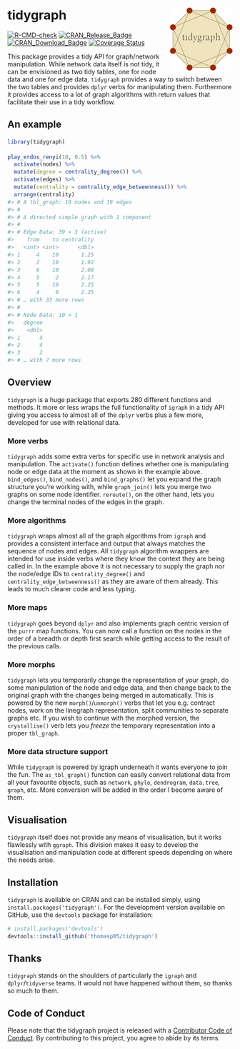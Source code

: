 
<!-- README.md is generated from README.Rmd. Please edit that file -->

# tidygraph <img src="man/figures/logo.png" align="right" width="140px"/>

<!-- badges: start -->

[![R-CMD-check](https://github.com/thomasp85/tidygraph/actions/workflows/R-CMD-check.yaml/badge.svg)](https://github.com/thomasp85/tidygraph/actions/workflows/R-CMD-check.yaml)
[![CRAN_Release_Badge](http://www.r-pkg.org/badges/version-ago/tidygraph)](https://CRAN.R-project.org/package=tidygraph)
[![CRAN_Download_Badge](http://cranlogs.r-pkg.org/badges/tidygraph)](https://CRAN.R-project.org/package=tidygraph)
[![Coverage
Status](https://codecov.io/gh/thomasp85/tidygraph/branch/main/graph/badge.svg)](https://app.codecov.io/gh/thomasp85/tidygraph?branch=main)
<!-- badges: end -->

This package provides a tidy API for graph/network manipulation. While
network data itself is not tidy, it can be envisioned as two tidy
tables, one for node data and one for edge data. `tidygraph` provides a
way to switch between the two tables and provides `dplyr` verbs for
manipulating them. Furthermore it provides access to a lot of graph
algorithms with return values that facilitate their use in a tidy
workflow.

## An example

``` r
library(tidygraph)

play_erdos_renyi(10, 0.5) %>% 
  activate(nodes) %>% 
  mutate(degree = centrality_degree()) %>% 
  activate(edges) %>% 
  mutate(centrality = centrality_edge_betweenness()) %>% 
  arrange(centrality)
#> # A tbl_graph: 10 nodes and 39 edges
#> #
#> # A directed simple graph with 1 component
#> #
#> # Edge Data: 39 × 3 (active)
#>    from    to centrality
#>   <int> <int>      <dbl>
#> 1     4    10       1.25
#> 2     2    10       1.92
#> 3     6    10       2.08
#> 4     5     2       2.17
#> 5     5    10       2.25
#> 6     4     6       2.25
#> # … with 33 more rows
#> #
#> # Node Data: 10 × 1
#>   degree
#>    <dbl>
#> 1      4
#> 2      4
#> 3      2
#> # … with 7 more rows
```

## Overview

`tidygraph` is a huge package that exports 280 different functions and
methods. It more or less wraps the full functionality of `igraph` in a
tidy API giving you access to almost all of the `dplyr` verbs plus a few
more, developed for use with relational data.

### More verbs

`tidygraph` adds some extra verbs for specific use in network analysis
and manipulation. The `activate()` function defines whether one is
manipulating node or edge data at the moment as shown in the example
above. `bind_edges()`, `bind_nodes()`, and `bind_graphs()` let you
expand the graph structure you’re working with, while `graph_join()`
lets you merge two graphs on some node identifier. `reroute()`, on the
other hand, lets you change the terminal nodes of the edges in the
graph.

### More algorithms

`tidygraph` wraps almost all of the graph algorithms from `igraph` and
provides a consistent interface and output that always matches the
sequence of nodes and edges. All `tidygraph` algorithm wrappers are
intended for use inside verbs where they know the context they are being
called in. In the example above it is not necessary to supply the graph
nor the node/edge IDs to `centrality_degree()` and
`centrality_edge_betweenness()` as they are aware of them already. This
leads to much clearer code and less typing.

### More maps

`tidygraph` goes beyond `dplyr` and also implements graph centric
version of the `purrr` map functions. You can now call a function on the
nodes in the order of a breadth or depth first search while getting
access to the result of the previous calls.

### More morphs

`tidygraph` lets you temporarily change the representation of your
graph, do some manipulation of the node and edge data, and then change
back to the original graph with the changes being merged in
automatically. This is powered by the new `morph()`/`unmorph()` verbs
that let you e.g. contract nodes, work on the linegraph representation,
split communities to separate graphs etc. If you wish to continue with
the morphed version, the `crystallise()` verb lets you *freeze* the
temporary representation into a proper `tbl_graph`.

### More data structure support

While `tidygraph` is powered by igraph underneath it wants everyone to
join the fun. The `as_tbl_graph()` function can easily convert
relational data from all your favourite objects, such as `network`,
`phylo`, `dendrogram`, `data.tree`, `graph`, etc. More conversion will
be added in the order I become aware of them.

## Visualisation

`tidygraph` itself does not provide any means of visualisation, but it
works flawlessly with `ggraph`. This division makes it easy to develop
the visualisation and manipulation code at different speeds depending on
where the needs arise.

## Installation

`tidygraph` is available on CRAN and can be installed simply, using
`install.packages('tidygraph')`. For the development version available
on GitHub, use the `devtools` package for installation:

``` r
# install.packages('devtools')
devtools::install_github('thomasp85/tidygraph')
```

## Thanks

`tidygraph` stands on the shoulders of particularly the `igraph` and
`dplyr`/`tidyverse` teams. It would not have happened without them, so
thanks so much to them.

## Code of Conduct

Please note that the tidygraph project is released with a [Contributor
Code of
Conduct](https://tidygraph.data-imaginist.com/CODE_OF_CONDUCT.html). By
contributing to this project, you agree to abide by its terms.
